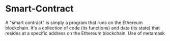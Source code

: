 # Smart-Contract
A "smart contract" is simply a program that runs on the Ethereum blockchain. It's a collection of code (its functions) and data (its state) that resides at a specific address on the Ethereum blockchain.
Use of metamask
